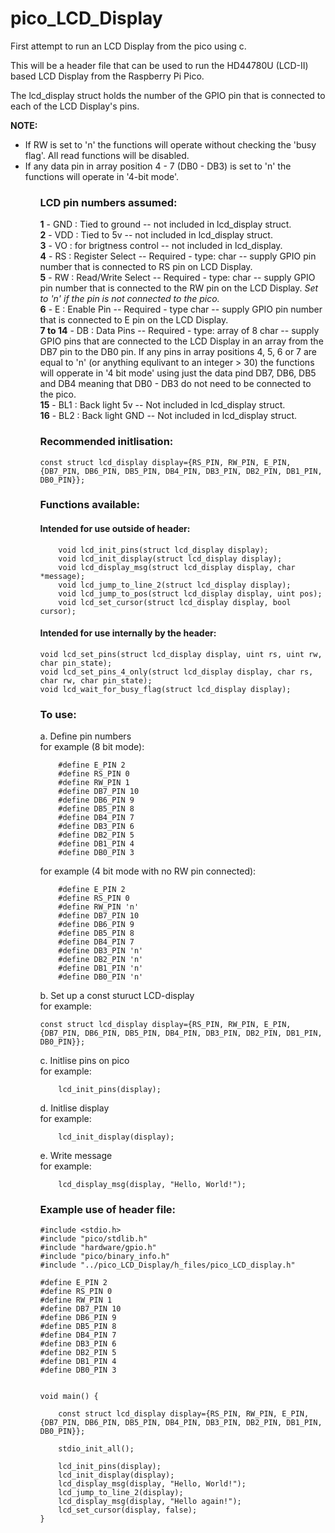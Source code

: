 # pico_LCD_Display
First attempt to run an LCD Display from the pico using c.

This will be a header file that can be used to run the HD44780U (LCD-II) based LCD Display from the Raspberry Pi Pico.

The lcd_display struct holds the number of the GPIO pin that is connected to each of the LCD Display's pins.

<b>NOTE:</b> <ul><li>If RW is set to 'n' the functions will operate without checking the 'busy flag'. All read functions will be disabled.</li><li>If any data pin in array position 4 - 7 (DB0 - DB3) is set to 'n' the functions will operate in '4-bit mode'.</li><ul>

<h3>LCD pin numbers assumed:</h3>
    <b>1</b> - GND : Tied to ground -- not included in lcd_display struct.<br />
    <b>2</b> - VDD : Tied to 5v -- not included in lcd_display struct.<br />
    <b>3</b> - VO  : for brigtness control -- not included in lcd_display.<br />
    <b>4</b> - RS  : Register Select -- Required - type: char -- supply GPIO pin number that is connected to RS pin on LCD Display.<br />
    <b>5</b> - RW  : Read/Write Select -- Required - type: char -- supply GPIO pin number that is connected to the RW pin on the LCD Display. <i>Set to 'n' if the pin is not connected to the pico.</i><br />
    <b>6</b> - E   : Enable Pin -- Required - type char -- supply GPIO pin number that is connected to E pin on the LCD Display.<br />
    <b>7 to 14</b> - DB  : Data Pins -- Required - type: array of 8 char -- supply GPIO pins that are connected to the LCD Display in an array from the DB7 pin to the DB0 pin. If any pins in array positions 4, 5, 6 or 7 are equal to 'n' (or anything equlivant to an integer > 30) the functions will opperate in '4 bit mode' using just the data pind DB7, DB6, DB5 and DB4 meaning that DB0 - DB3 do not need to be connected to the pico.<br />
    <b>15</b> - BL1 : Back light 5v -- Not included in lcd_display struct.<br />
    <b>16</b> - BL2 : Back light GND -- Not included in lcd_display struct.<br />

<h3>Recommended initlisation:</h3>
    
    const struct lcd_display display={RS_PIN, RW_PIN, E_PIN, {DB7_PIN, DB6_PIN, DB5_PIN, DB4_PIN, DB3_PIN, DB2_PIN, DB1_PIN, DB0_PIN}};

<h3>Functions available:</h3>
    
<h4>Intended for use outside of header:</h4>
    
        void lcd_init_pins(struct lcd_display display);
        void lcd_init_display(struct lcd_display display);
        void lcd_display_msg(struct lcd_display display, char *message);
        void lcd_jump_to_line_2(struct lcd_display display);
        void lcd_jump_to_pos(struct lcd_display display, uint pos);
        void lcd_set_cursor(struct lcd_display display, bool cursor);

<h4>Intended for use internally by the header:</h4>
    
	void lcd_set_pins(struct lcd_display display, uint rs, uint rw, char pin_state);
	void lcd_set_pins_4_only(struct lcd_display display, char rs, char rw, char pin_state);
	void lcd_wait_for_busy_flag(struct lcd_display display);


<h3>To use:</h3>

a. Define pin numbers<br />
for example (8 bit mode):
    
		#define E_PIN 2
		#define RS_PIN 0
		#define RW_PIN 1
		#define DB7_PIN 10
		#define DB6_PIN 9
		#define DB5_PIN 8  
		#define DB4_PIN 7
		#define DB3_PIN 6
		#define DB2_PIN 5
		#define DB1_PIN 4
		#define DB0_PIN 3

for example (4 bit mode with no RW pin connected):
	
 		#define E_PIN 2
 		#define RS_PIN 0
 		#define RW_PIN 'n'
 		#define DB7_PIN 10
 		#define DB6_PIN 9
 		#define DB5_PIN 8  
 		#define DB4_PIN 7
 		#define DB3_PIN 'n'
 		#define DB2_PIN 'n'
 		#define DB1_PIN 'n'
 		#define DB0_PIN 'n'
	
b. Set up a const sturuct LCD-display<br />
    for example:
        
	const struct lcd_display display={RS_PIN, RW_PIN, E_PIN, {DB7_PIN, DB6_PIN, DB5_PIN, DB4_PIN, DB3_PIN, DB2_PIN, DB1_PIN, DB0_PIN}};

c. Initlise pins on pico<br />
    for example:
    
    	lcd_init_pins(display);

d. Initlise display<br />
    for example:
    
    	lcd_init_display(display);

e. Write message<br />
    for example:
    
    	lcd_display_msg(display, "Hello, World!");

<h3>Example use of header file:</h3>

    #include <stdio.h>
    #include "pico/stdlib.h"
    #include "hardware/gpio.h"
    #include "pico/binary_info.h"
    #include "../pico_LCD_Display/h_files/pico_LCD_display.h"

    #define E_PIN 2
    #define RS_PIN 0
    #define RW_PIN 1
    #define DB7_PIN 10
    #define DB6_PIN 9
    #define DB5_PIN 8
    #define DB4_PIN 7
    #define DB3_PIN 6
    #define DB2_PIN 5
    #define DB1_PIN 4
    #define DB0_PIN 3


    void main() {

        const struct lcd_display display={RS_PIN, RW_PIN, E_PIN, {DB7_PIN, DB6_PIN, DB5_PIN, DB4_PIN, DB3_PIN, DB2_PIN, DB1_PIN, DB0_PIN}};

        stdio_init_all();

        lcd_init_pins(display);
        lcd_init_display(display);
        lcd_display_msg(display, "Hello, World!");
        lcd_jump_to_line_2(display);
        lcd_display_msg(display, "Hello again!");
        lcd_set_cursor(display, false);
    }
